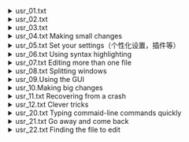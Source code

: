 <details><summary>usr_01.txt</summary>

超链接怎么进入，什么是bars，bars的显示和隐藏：r36
</details>


<details><summary>usr_02.txt</summary>

使vim显示当前的模式：r100

一键合并当前行和下一行：r224

数字作命令的count：r348

另一个保存退出的命令：361

在保存和退出时，叹号的作用：r382

知道命令但不知道用法时，怎么查看帮助：436
</details>

<details><summary>usr_03.txt</summary>

光标精确跳跃到指定行数：176

光标跳跃到指定百分比：205


光标跳跃到当前可见页的中间，顶端，下边：208

显示行数，取消显示行数（boolean型设置）：245

在右下显示当前的光标位置：261

动屏幕显示（行，半页，整页），而不动光标：270

当前所在行置于屏幕最上，中间，最下（也就是上下文的显示）：306

通过设置来保持光标移动时总能保持显示一定的上下文：322

search相关，设置搜索时忽略大小写，正则，反向，历史，直接搜索当前单词，整词搜索，高亮搜索：407

MARK在刚刚的位置和现在的位置之间来回jump：558

什么叫jump：565

向前向后jump：572

:jump命令：600

使用MARKS，查看MARKS，几个特殊的MARKS：642
</details>

<details><summary>usr_04.txt Making small changes</summary>

dd是删除整行，cc呢：106

count重复修改：161

表格形式的visual mode：224

visual mode下，在选中内容时，将光标在选中的部分的最前和最后切换：257

删除整行后的p，在光标下一行paste；删除非整行的，在光标之后paste：284

P和p是反向的：301

不删除的话，复制用y：353

cis daw:406

切换光标所在位置的大小写：498
</details>

<details><summary>usr_05.txt Set your settings（个性化设置，插件等）</summary>
在哪里写自己的配置文件：26

一些设置的例子：59

还可以设置key mapping

以及一些需要根据文件类型来判断的过程：152
不过有点看不懂，好像是有语法的

mapping可以映射到一系列命令的组合:234

package简介，没看懂跟plugin有啥区别：247

plugin也分两种，glolab和filetype：287

global plugin本质是什么，如何安装使用：305

filetype plugin的介绍，安装，使用：351

这些设置也可以通过一个表来修改，即option window：458

一些常用设置：497


</details>

<details><summary>usr_06.txt Using syntax highlighting</summary>
一些设置了语法高亮但是仍然没有颜色的原因：51

可以不用默认颜色，用其它颜色，或者自己改颜色：133

</details>


<details><summary>usr_07.txt Editing more than one file</summary>
总感觉这节不太有用，我直接spliting不就好了，为什么要按这节的方法来呢
如何在保存和不保存当前文件的情况下，编辑另一个文件：25



</details>

<details><summary>usr_08.txt Splitting windows</summary>
开始就是怎么分窗口，怎么在窗口间跳转

用鼠标来调整窗口的大小还是方便：143
但是我拿鼠标试了，没成功啊

如何调整窗口的位置：277

批量处理所有窗口的命令：305

显示两个文件的diff：338

一个屏幕很快就用完了，如何开新tab：509

tab间切换可以gt，精确切换的话要用(:tabn后面加索引，索引从1开始）

</details>

<details><summary>usr_09.Using the GUI</summary>
skip over
</details>

<details><summary>usr_10.Making big changes</summary>
按q可以录制宏：27

录制的宏可能跟平时的按键冲突了，怎么解决：92

录制好的宏也可以appending新的内容：117

查找并替换，也就是常用的:s命令：155

命令的范围，常见的有当前行，最后行，以及range是可pattern可加减的：249

范围也可以用MARK来指示：295

substitue是查找替换，global是查找并执行：343

:read {filename}可以把文件的内容插入到光标之后，也可以指定位置插入：574
类似的，可以把当前文件写入到其它文件

代码格式化：622

改变大小写：668

!{motion}{program}，将文件的一部分作为输入来执行bash命令：693
例如以下4行，把光标放在4上，然后输入!4jsort，再回车，就按顺序了，注意这里不需要冒号
4
3
2
1
另外比如直接!jecho "hello"，猜是什么效果

关于这样的命令是如何执行的，你可以通过这些设置来更改：757

前面讲了如何吃掉文本作输入，来执行命令并输出到当前文本，其实也可以直接将命令的输出到当前文本：763

也可以直接将当前文本作输入，给外部命令执行，结果会显示在一个temp的窗口中：809


</details>

<details><summary>usr_11.txt Recovering from a crash</summary>


</details>

<details><summary>usr_12.txt Clever tricks</summary>
整词匹配pattern用法：26

宏不只可以录制单文件命令，也可以录制诸如:wnext这样的命令，从而一次更改多个文件：54

一个tricky的前后单词位置互换方法：91

一个tricky的多行排序方法：131

通过global和pattern和move来实现文本上下翻转：178

一个特定的快速查找当前文本所对应的命令帮助的方法：232（但是我更想要通用方法，怎么在nvim里面打开一个新窗口的内容是终端呢？）

一个消除行后空格的方法：264

一个vim所有包含某个patter的文件的方法：298
最终还是要找到行才能修改：324
</details>

<details><summary>usr_20.txt Typing commaid-line commands quickly</summary>
总体来讲就是一些让输入vim命令更容易的方法，但是又要记一堆东西，其实没必要

</details>

<details><summary>usr_21.txt Go away and come back</summary>
执行shell命令：48

回到退出前视图：148

最近访问的文件：174

vim会话：229

感觉这节除了shell命令以外，也没什么好看的

</details>

<details><summary>usr_22.txt Finding the file to edit</summary>
其实就是目录，这个用nerdtree插件其实也是一样的

vim文件跳转，但是依赖于path变量：214

然后是buffer的介绍，vim编辑的时候其实就是在写buffer，然后后面才把buffer写入文件来修改文件

</details>
